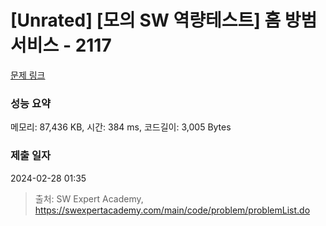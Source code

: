 # [Unrated] [모의 SW 역량테스트] 홈 방범 서비스 - 2117 

[문제 링크](https://swexpertacademy.com/main/code/problem/problemDetail.do?contestProbId=AV5V61LqAf8DFAWu) 

### 성능 요약

메모리: 87,436 KB, 시간: 384 ms, 코드길이: 3,005 Bytes

### 제출 일자

2024-02-28 01:35



> 출처: SW Expert Academy, https://swexpertacademy.com/main/code/problem/problemList.do